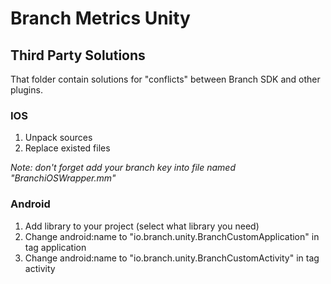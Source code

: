 # Branch Metrics Unity
## Third Party Solutions

That folder contain solutions for "conflicts" between Branch SDK and other plugins.

### IOS
1. Unpack sources
2. Replace existed files

*Note: don't forget add your branch key into file named "BranchiOSWrapper.mm"*

### Android
1. Add library to your project (select what library you need)
2. Change android:name to "io.branch.unity.BranchCustomApplication" in tag application
3. Change android:name to "io.branch.unity.BranchCustomActivity" in tag activity

